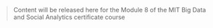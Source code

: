 > Content will be released here for the Module 8 of the MIT Big Data and Social Analytics certificate course
